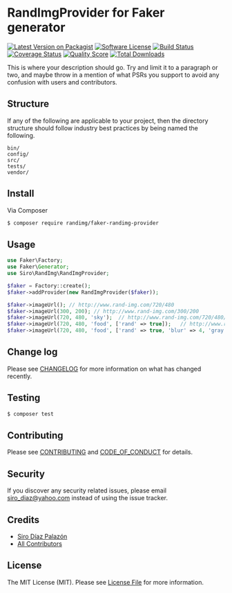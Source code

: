 # RandImgProvider for Faker generator

[![Latest Version on Packagist][ico-version]][link-packagist]
[![Software License][ico-license]](LICENSE.md)
[![Build Status][ico-travis]][link-travis]
[![Coverage Status][ico-scrutinizer]][link-scrutinizer]
[![Quality Score][ico-code-quality]][link-code-quality]
[![Total Downloads][ico-downloads]][link-downloads]

This is where your description should go. Try and limit it to a paragraph or two, and maybe throw in a mention of what
PSRs you support to avoid any confusion with users and contributors.

## Structure

If any of the following are applicable to your project, then the directory structure should follow industry best practices by being named the following.

```
bin/        
config/
src/
tests/
vendor/
```


## Install

Via Composer

``` bash
$ composer require randimg/faker-randimg-provider
```

## Usage

``` php
use Faker\Factory;
use Faker\Generator;
use Siro\RandImg\RandImgProvider;

$faker = Factory::create();
$faker->addProvider(new RandImgProvider($faker));

$faker->imageUrl();	// http://www.rand-img.com/720/480
$faker->imageUrl(300, 200);	// http://www.rand-img.com/300/200
$faker->imageUrl(720, 480, 'sky');	// http://www.rand-img.com/720/480/sky
$faker->imageUrl(720, 480, 'food', ['rand' => true]);	// http://www.rand-img.com/720/480/food?rand=4234532
$faker->imageUrl(720, 480, 'food', ['rand' => true, 'blur' => 4, 'gray' => 1]); // http://www.rand-img.com/720/480/food?rand=4234532&blur=4&gray=1
```

## Change log

Please see [CHANGELOG](CHANGELOG.md) for more information on what has changed recently.

## Testing

``` bash
$ composer test
```

## Contributing

Please see [CONTRIBUTING](CONTRIBUTING.md) and [CODE_OF_CONDUCT](CODE_OF_CONDUCT.md) for details.

## Security

If you discover any security related issues, please email siro_diaz@yahoo.com instead of using the issue tracker.

## Credits

- [Siro Díaz Palazón][link-author]
- [All Contributors][link-contributors]

## License

The MIT License (MIT). Please see [License File](LICENSE.md) for more information.

[ico-version]: https://img.shields.io/packagist/v/randimg/faker-randimg-provider.svg?style=flat-square
[ico-license]: https://img.shields.io/badge/license-MIT-brightgreen.svg?style=flat-square
[ico-travis]: https://img.shields.io/travis/SiroDiaz/RandImgProvider/master.svg?style=flat-square
[ico-scrutinizer]: https://img.shields.io/scrutinizer/coverage/g/SiroDiaz/RandImgProvider.svg?style=flat-square
[ico-code-quality]: https://img.shields.io/scrutinizer/g/SiroDiaz/RandImgProvider.svg?style=flat-square
[ico-downloads]: https://img.shields.io/packagist/dt/randimg/faker-randimg-provider.svg?style=flat-square

[link-packagist]: https://packagist.org/packages/randimg/faker-randimg-provider
[link-travis]: https://travis-ci.org/SiroDiaz/RandImgProvider
[link-scrutinizer]: https://scrutinizer-ci.com/g/SiroDiaz/RandImgProvider/code-structure
[link-code-quality]: https://scrutinizer-ci.com/g/SiroDiaz/RandImgProvider
[link-downloads]: https://packagist.org/packages/SiroDiaz/RandImgProvider
[link-author]: https://github.com/SiroDiaz
[link-contributors]: ../../contributors
